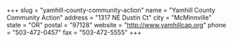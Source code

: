 +++
slug = "yamhill-county-community-action"
name = "Yamhill County Community Action"
address = "1317 NE Dustin Ct"
city = "McMinnville"
state = "OR"
postal = "97128"
website = "http://www.yamhillcap.org"
phone = "503-472-0457"
fax = "503-472-5555"
+++
